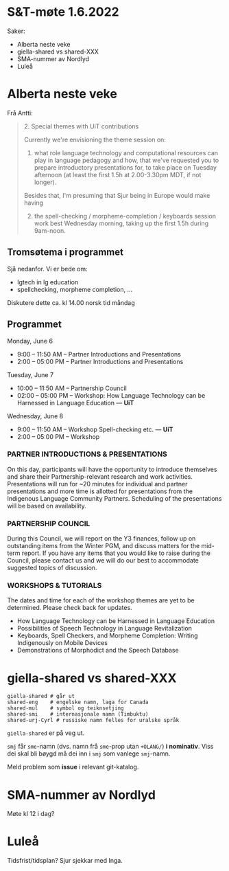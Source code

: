 # S&T-møte 1.6.2022

Saker:
- Alberta neste veke
- giella-shared vs shared-XXX
- SMA-nummer av Nordlyd
- Luleå


# Alberta neste veke

Frå Antti:
> 2\. Special themes with UiT contributions
>
> Currently we're envisioning the theme session on:
>
> 1) what role language technology and computational resources can play in language pedagogy and how, that we've requested you to prepare introductory presentations for, to take place on Tuesday afternoon (at least the first 1.5h at 2.00-3.30pm MDT, if not longer).
>
> Besides that, I'm presuming that Sjur being in Europe would make having
>
>2) the spell-checking / morpheme-completion / keyboards session work best Wednesday morning, taking up the first 1.5h during 9am-noon.

## Tromsøtema i programmet

Sjå nedanfor. Vi er bede om:
- lgtech in lg education
- spellchecking, morpheme completion, ...

Diskutere dette ca. kl 14.00 norsk tid måndag

## Programmet

Monday, June 6
- 9:00 – 11:50 AM – Partner Introductions and Presentations
- 2:00 – 05:00 PM – Partner Introductions and Presentations

Tuesday, June 7

- 10:00 – 11:50 AM – Partnership Council
- 02:00 – 05:00 PM – Workshop: How Language Technology can be Harnessed in Language Education — **UiT**

Wednesday, June 8

- 9:00 – 11:50 AM – Workshop Spell-checking etc. — **UiT**
- 2:00 – 05:00 PM – Workshop

### PARTNER INTRODUCTIONS & PRESENTATIONS

On this day, participants will have the opportunity to introduce themselves and share their Partnership-relevant research and work activities. Presentations will run for ~20 minutes for individual and partner presentations and more time is allotted for presentations from the Indigenous Language Community Partners. Scheduling of the presentations will be based on availability.

### PARTNERSHIP COUNCIL

During this Council, we will report on the Y3 finances, follow up on outstanding items from the Winter PGM, and discuss matters for the mid-term report. If you have any items that you would like to raise during the Council, please contact us and we will do our best to accommodate suggested topics of discussion.

### WORKSHOPS & TUTORIALS

The dates and time for each of the workshop themes are yet to be determined. Please check back for updates.

- How Language Technology can be Harnessed in Language Education
- Possibilities of Speech Technology in Language Revitalization
- Keyboards, Spell Checkers, and Morpheme Completion: Writing Indigenously on Mobile Devices
- Demonstrations of Morphodict and the Speech Database

# giella-shared vs shared-XXX

```
giella-shared # går ut
shared-eng    # engelske namn, laga for Canada
shared-mul    # symbol og teiknsetjing
shared-smi    # internasjonale namn (Timbuktu)
shared-urj-Cyrl # russiske namn felles for uralske språk
```

`giella-shared` er på veg ut.

`smj` får `sme`-namn (dvs. namn frå `sme`-prop utan `+OLANG/`) **i nominativ**. Viss dei skal bli bøygd må dei inn i `smj` som vanlege `smj`-namn.

Meld problem som **issue** i relevant git-katalog.

# SMA-nummer av Nordlyd

Møte kl 12 i dag?

# Luleå

Tidsfrist/tidsplan? Sjur sjekkar med Inga.
